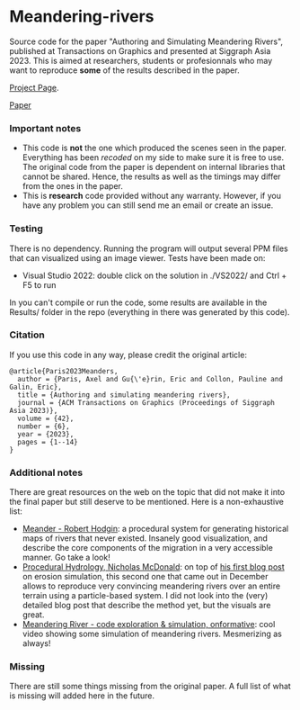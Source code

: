 # Meandering-rivers
Source code for the paper "Authoring and Simulating Meandering Rivers", published at Transactions on Graphics and presented at Siggraph Asia 2023. This is aimed at researchers, students or profesionnals who may want to reproduce **some** of the results described in the paper.

[Project Page](https://aparis69.github.io/public_html/projects/paris2023_Meanders.html).

[Paper](https://hal.science/hal-04227965)

### Important notes
* This code is **not** the one which produced the scenes seen in the paper. Everything has been *recoded* on my side to make sure it is free to use. The original code from the paper is dependent on internal libraries that cannot be shared.
Hence, the results as well as the timings may differ from the ones in the paper.
* This is **research** code provided without any warranty. However, if you have any problem you can still send me an email or create an issue.

### Testing
There is no dependency. Running the program will output several PPM files that can visualized using an image viewer. Tests have been made on:
* Visual Studio 2022: double click on the solution in ./VS2022/ and Ctrl + F5 to run

In you can't compile or run the code, some results are available in the Results/ folder in the repo (everything in there was generated by this code).

### Citation
If you use this code in any way, please credit the original article:
```
@article{Paris2023Meanders,
  author = {Paris, Axel and Gu{\'e}rin, Eric and Collon, Pauline and Galin, Eric},
  title = {Authoring and simulating meandering rivers},
  journal = {ACM Transactions on Graphics (Proceedings of Siggraph Asia 2023)},
  volume = {42},
  number = {6},
  year = {2023},
  pages = {1--14}
}
```	

### Additional notes
There are great resources on the web on the topic that did not make it into the final paper but still deserve to be mentioned. Here is a non-exhaustive list:
* [Meander - Robert Hodgin](https://roberthodgin.com/project/meander): a procedural system for generating historical maps of rivers that never existed. Insanely good visualization, and describe the core components of the migration in a very accessible manner. Go take a look!
* [Procedural Hydrology, Nicholas McDonald](https://nickmcd.me/2023/12/12/meandering-rivers-in-particle-based-hydraulic-erosion-simulations/#meandering-river-simulation): on top of [his first blog post](https://nickmcd.me/2020/04/15/procedural-hydrology/) on erosion simulation, this second one that came out in December allows to reproduce very convincing meandering rivers over an entire terrain using a particle-based system. I did not look into the (very) detailed blog post that describe the method yet, but the visuals are great.
* [Meandering River - code exploration & simulation, onformative](https://vimeo.com/107158489): cool video showing some simulation of meandering rivers. Mesmerizing as always!


### Missing
There are still some things missing from the original paper. A full list of what is missing will added here in the future.
